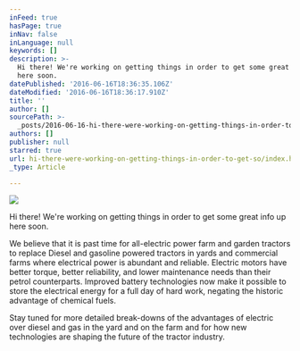 ```yaml
---
inFeed: true
hasPage: true
inNav: false
inLanguage: null
keywords: []
description: >-
  Hi there! We're working on getting things in order to get some great info up
  here soon.
datePublished: '2016-06-16T18:36:35.106Z'
dateModified: '2016-06-16T18:36:17.910Z'
title: ''
author: []
sourcePath: >-
  _posts/2016-06-16-hi-there-were-working-on-getting-things-in-order-to-get-so.md
authors: []
publisher: null
starred: true
url: hi-there-were-working-on-getting-things-in-order-to-get-so/index.html
_type: Article

---
```

![](https://the-grid-user-content.s3-us-west-2.amazonaws.com/052006fa-351c-4b46-bf44-a6cc891e42f6.png)

Hi there! We're working on getting things in order to get some great info up here soon.

We believe that it is past time for all-electric power farm and garden tractors to replace Diesel and gasoline powered tractors in yards and commercial farms where electrical power is abundant and reliable. Electric motors have better torque, better reliability, and lower maintenance needs than their petrol counterparts. Improved battery technologies now make it possible to store the electrical energy for a full day of hard work, negating the historic advantage of chemical fuels.

Stay tuned for more detailed break-downs of the advantages of electric over diesel and gas in the yard and on the farm and for how new technologies are shaping the future of the tractor industry.